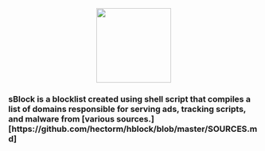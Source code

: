 <div align="center">
  <img height="150" src="https://i.postimg.cc/PrYLh2JS/s.png"  />
</div>

###

<h3 align="left">sBlock is a blocklist created using shell script that compiles a list of domains responsible for serving ads, tracking scripts, and malware from [various sources.][https://github.com/hectorm/hblock/blob/master/SOURCES.md]</h3>

###

<div align="left">
</div>

###
